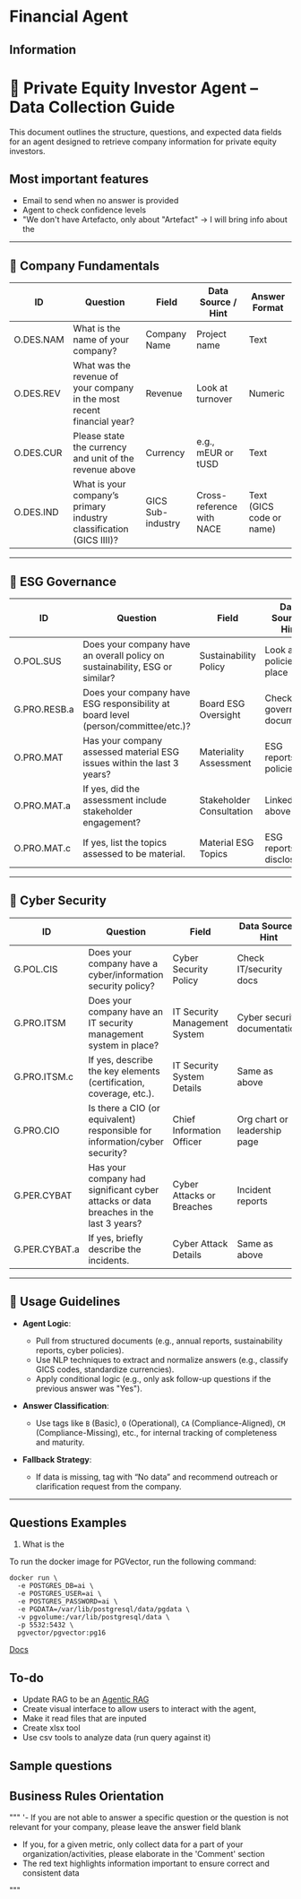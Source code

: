 # Financial Agent

## Information

# 📄 Private Equity Investor Agent – Data Collection Guide

This document outlines the structure, questions, and expected data fields for an agent designed to retrieve company information for private equity investors.

## Most important features

- Email to send when no answer is provided
- Agent to check confidence levels
- "We don't have Artefacto, only about "Artefact" -> I will bring info about the 

---

## 🏢 Company Fundamentals

| ID          | Question                                                                 | Field               | Data Source / Hint             | Answer Format             |
|-------------|--------------------------------------------------------------------------|---------------------|-------------------------------|---------------------------|
| O.DES.NAM   | What is the name of your company?                                        | Company Name        | Project name                  | Text                      |
| O.DES.REV   | What was the revenue of your company in the most recent financial year?  | Revenue             | Look at turnover              | Numeric                   |
| O.DES.CUR   | Please state the currency and unit of the revenue above                  | Currency            | e.g., mEUR or tUSD            | Text                      |
| O.DES.IND   | What is your company’s primary industry classification (GICS IIII)?      | GICS Sub-industry   | Cross-reference with NACE     | Text (GICS code or name)  |

---

## 🌱 ESG Governance

| ID            | Question                                                                                     | Field                              | Data Source / Hint         | Answer Format               |
|----------------|----------------------------------------------------------------------------------------------|------------------------------------|-----------------------------|-----------------------------|
| O.POL.SUS      | Does your company have an overall policy on sustainability, ESG or similar?                 | Sustainability Policy              | Look at policies in place   | Yes/No + Optional Description |
| G.PRO.RESB.a   | Does your company have ESG responsibility at board level (person/committee/etc.)?           | Board ESG Oversight                | Check governance documents  | Yes/No                      |
| O.PRO.MAT      | Has your company assessed material ESG issues within the last 3 years?                      | Materiality Assessment             | ESG reports or policies     | Dropdown (Yes/No)           |
| O.PRO.MAT.a    | If yes, did the assessment include stakeholder engagement?                                  | Stakeholder Consultation           | Linked to above             | Dropdown (Yes/No)           |
| O.PRO.MAT.c    | If yes, list the topics assessed to be material.                                            | Material ESG Topics                | ESG reports or disclosures  | Text/list                   |

---

## 🔐 Cyber Security

| ID            | Question                                                                                      | Field                             | Data Source / Hint            | Answer Format                 |
|---------------|-----------------------------------------------------------------------------------------------|-----------------------------------|-------------------------------|-------------------------------|
| G.POL.CIS     | Does your company have a cyber/information security policy?                                  | Cyber Security Policy             | Check IT/security docs        | Yes/No + Optional Description |
| G.PRO.ITSM    | Does your company have an IT security management system in place?                            | IT Security Management System     | Cyber security documentation  | Yes/No                        |
| G.PRO.ITSM.c  | If yes, describe the key elements (certification, coverage, etc.).                           | IT Security System Details        | Same as above                 | Text                          |
| G.PRO.CIO     | Is there a CIO (or equivalent) responsible for information/cyber security?                   | Chief Information Officer         | Org chart or leadership page  | Yes/No + Optional Name/Title  |
| G.PER.CYBAT   | Has your company had significant cyber attacks or data breaches in the last 3 years?        | Cyber Attacks or Breaches         | Incident reports              | Yes/No                        |
| G.PER.CYBAT.a | If yes, briefly describe the incidents.                                                      | Cyber Attack Details              | Same as above                 | Text                          |

---

## 📝 Usage Guidelines

- **Agent Logic**:
  - Pull from structured documents (e.g., annual reports, sustainability reports, cyber policies).
  - Use NLP techniques to extract and normalize answers (e.g., classify GICS codes, standardize currencies).
  - Apply conditional logic (e.g., only ask follow-up questions if the previous answer was "Yes").

- **Answer Classification**:
  - Use tags like `B` (Basic), `O` (Operational), `CA` (Compliance-Aligned), `CM` (Compliance-Missing), etc., for internal tracking of completeness and maturity.

- **Fallback Strategy**:
  - If data is missing, tag with “No data” and recommend outreach or clarification request from the company.

---

## Questions Examples

1. What is the 


To run the docker image for PGVector, run the following command:

```
docker run \
  -e POSTGRES_DB=ai \
  -e POSTGRES_USER=ai \
  -e POSTGRES_PASSWORD=ai \
  -e PGDATA=/var/lib/postgresql/data/pgdata \
  -v pgvolume:/var/lib/postgresql/data \
  -p 5532:5432 \
  pgvector/pgvector:pg16
```

[Docs](https://docs.agno.com/agents/run)

## To-do
- Update RAG to be an [Agentic RAG](https://docs.agno.com/agents/knowledge#step-3%3A-agentic-rag)
- Create visual interface to allow users to interact with the agent,
- Make it read files that are inputed
- Create xlsx tool
- Use csv tools to analyze data (run query against it)


## Sample questions


## Business Rules Orientation

"""
'- If you are not able to answer a specific question or the question is not relevant for your company, please leave the answer field blank
- If you, for a given metric, only collect data for a part of your organization/activities, please elaborate in the 'Comment' section
- The red text highlights information important to ensure correct and consistent data 

"""

